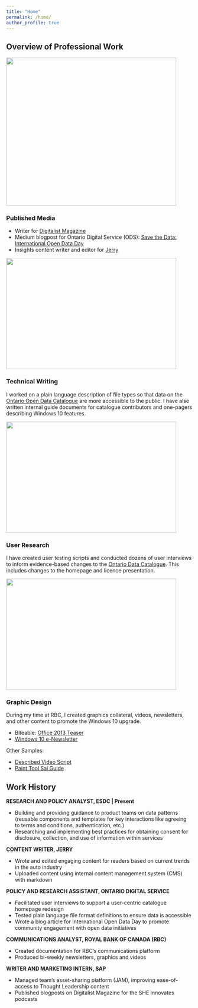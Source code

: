 ```yaml
---
title: "Home"
permalink: /home/
author_profile: true
---
```


## Overview of Professional Work
<p align="left">
  <img width="460" height="400" src="https://janeluwrites.files.wordpress.com/2021/06/sheinnovates-1024x1024-1.jpg?w=1024">
</p>

### Published Media
* Writer for [Digitalist Magazine](http://digitalistmag.com/author/janelu/)
* Medium blogpost for Ontario Digital Service (ODS): [Save the Data: International Open Data Day](https://medium.com/ontariodigital/save-the-data-international-open-data-day-9150c19da489)
* Insights content writer and editor for [Jerry](https://getjerry.com/advice/author/jane-lu2)

<p align="left">
  <img width="460" height="300" src="https://janeluwrites.files.wordpress.com/2021/06/pens-unsplash.jpg?w=1024">
</p>

### Technical Writing
I worked on a plain language description of file types so that data on the [Ontario Open Data Catalogue](https://data.ontario.ca/en/about#training-materials) are more accessible to the public. I have also written internal guide documents for catalogue contributors and one-pagers describing Windows 10 features.

<p align="left">
  <img width="460" height="300" src="https://janeluwrites.files.wordpress.com/2021/06/ux-indonesia-w00fke6e8ze-unsplash.jpg?w=1024">
</p>

### User Research
I have created user testing scripts and conducted dozens of user interviews to inform evidence-based changes to the [Ontario Data Catalogue](https://data.ontario.ca/en/about#training-materials). This includes changes to the homepage and licence presentation.

<p align="left">
  <img width="460" height="300" src="https://janeluwrites.files.wordpress.com/2021/06/ods.jpg?w=800">
</p>

### Graphic Design
During my time at RBC, I created graphics collateral, videos, newsletters, and other content to promote the Windows 10 upgrade.

* Biteable: [Office 2013 Teaser](https://biteable.com/watch/office-2013-teaser-2046108/f2cf3204b8578c8110f82158145495876e0179d2)
* [Windows 10 e-Newsletter](https://janeluwrites.files.wordpress.com/2021/06/win10-enewsletter-dec-13-2018-v4.pdf)

Other Samples:
* [Described Video Script](https://janeluwrites.files.wordpress.com/2021/06/windows-10-teaser-video-english-script-a.pdf)
* [Paint Tool Sai Guide](https://janeluwrites.files.wordpress.com/2021/06/f81fec_d596f1871ce142fabd401aef8b8cbb7a.pdf)

## Work History
**RESEARCH AND POLICY ANALYST, ESDC | Present**

* Building and providing guidance to product teams on data patterns (reusable components and templates for key interactions like agreeing to terms and conditions, authentication, etc.)
* Researching and implementing best practices for obtaining consent for disclosure, collection, and use of information within services

**CONTENT WRITER, JERRY**

* Wrote and edited engaging content for readers based on current trends in the auto industry
* Uploaded content using internal content management system (CMS) with markdown

**POLICY AND RESEARCH ASSISTANT, ONTARIO DIGITAL SERVICE**

* Facilitated user interviews to support a user-centric catalogue homepage redesign
* Tested plain language file format definitions to ensure data is accessible
* Wrote a blog article for International Open Data Day to promote community engagement with open data initiatives

**COMMUNICATIONS ANALYST, ROYAL BANK OF CANADA (RBC)**

* Created documentation for RBC’s communications platform
* Produced bi-weekly newsletters, graphics and videos

**WRITER AND MARKETING INTERN, SAP**

* Managed team’s asset-sharing platform (JAM), improving ease-of-access to Thought Leadership content
* Published blogposts on Digitalist Magazine for the SHE Innovates podcasts

